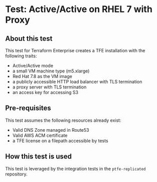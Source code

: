 # Test: Active/Active on RHEL 7 with Proxy

## About this test

This test for Terraform Enterprise creates a TFE installation with the
following traits:

- Active/Active mode
- a small VM machine type (m5.xlarge)
- Red Hat 7.8 as the VM image
- a publicly accessible HTTP load balancer with TLS termination
- a proxy server with TLS termination
- an access key for accessing S3

## Pre-requisites

This test assumes the following resources already exist:

- Valid DNS Zone managed in Route53
- Valid AWS ACM certificate
- a TFE license on a filepath accessible by tests

## How this test is used

This test is leveraged by the integration tests in the
`ptfe-replicated` repository.
